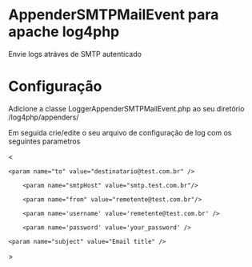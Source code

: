AppenderSMTPMailEvent para apache log4php
=====================

  Envie logs atráves de SMTP autenticado


Configuração
====================

  Adicione a classe LoggerAppenderSMTPMailEvent.php ao seu diretório /log4php/appenders/
  
  Em seguida crie/edite o seu arquivo de configuração de log com os seguintes parametros

&lt;
  <appender name="exportAllNFNREmail" class="LoggerAppenderSMTPMailEvent">
  
	<param name="to" value="destinatario@test.com.br" />
  
    	<param name="smtpHost" value="smtp.test.com.br"/>
  
    	<param name="from" value="remetente@test.com.br"/>
  
    	<param name='username' value='remetente@test.com.br' />
  
    	<param name='password' value='your_password' />
	
	<param name="subject" value="Email title" />
  
  </appender>
&gt;
